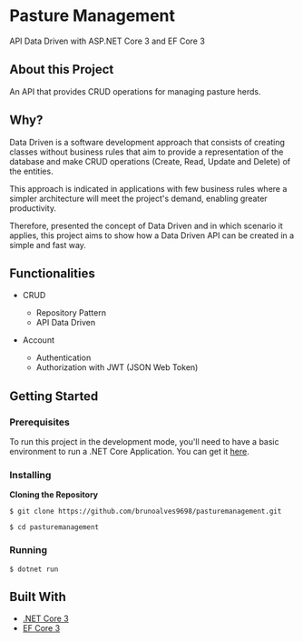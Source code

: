 # Pasture Management

API Data Driven with ASP.NET Core 3 and EF Core 3

## About this Project

An API that provides CRUD operations for managing pasture herds.

## Why?

Data Driven is a software development approach that consists of creating classes without business rules that aim to provide a representation of the database and make CRUD operations (Create, Read, Update and Delete) of the entities.

This approach is indicated in applications with few business rules where a simpler architecture will meet the project's demand, enabling greater productivity.

Therefore, presented the concept of Data Driven and in which scenario it applies, this project aims to show how a Data Driven API can be created in a simple and fast way.

## Functionalities

- CRUD
  - Repository Pattern
  - API Data Driven

- Account
  - Authentication
  - Authorization with JWT (JSON Web Token)
  
## Getting Started

### Prerequisites

To run this project in the development mode, you'll need to have a basic environment to run a .NET Core Application. You can get it [here](https://dotnet.microsoft.com/download).

### Installing

**Cloning the Repository**

```
$ git clone https://github.com/brunoalves9698/pasturemanagement.git

$ cd pasturemanagement
```

### Running

```
$ dotnet run
```

## Built With

- [.NET Core 3](https://docs.microsoft.com/pt-br/dotnet/core/)
- [EF Core 3](https://docs.microsoft.com/pt-br/ef/core/get-started/?tabs=netcore-cli)

